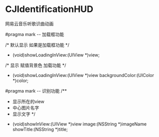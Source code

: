 # CJIdentificationHUD
网易云音乐听歌识曲动画

#pragma mark -- 加载框功能

/* 默认显示 如果是加载框功能 */
+ (void)showLoadingInView:(UIView *)view;

/* 显示 赋值背景色 加载功能 */
+ (void)showLoadingInView:(UIView *)view backgroundColor:(UIColor *)color;

#pragma mark -- 识别功能
/**
*  显示所在的view
*  中心图片名字
*  显示文字
*/

+ (void)showInView:(UIView *)view image:(NSString *)imageName showTitle:(NSString *)title;

